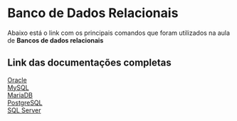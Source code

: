 # Banco de Dados Relacionais
Abaixo está o link com os principais comandos que foram utilizados na aula de **Bancos de dados relacionais**

## Link das documentações completas

<a href="https://docs.oracle.com/en/database/oracle/oracle-database/21/sqlrf/index.html">Oracle</a></br>
<a href="https://dev.mysql.com/doc/refman/8.0/en/">MySQL</a></br>
<a href="https://mariadb.org/documentation/#entry-header">MariaDB</a></br>
<a href="https://www.postgresql.org/docs/current/ddl.html">PostgreSQL</a></br>
<a href="https://learn.microsoft.com/pt-br/sql/sql-server/?view=sql-server-ver16">SQL Server</a></br>

